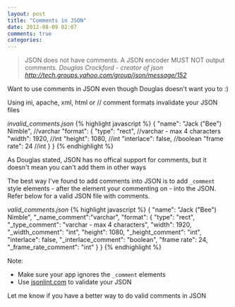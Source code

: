 ```yaml
---
layout: post
title: "Comments in JSON"
date: 2012-08-09 02:07
comments: true
categories: 
---
```


> JSON does not have comments. A JSON encoder MUST NOT output comments.
_Douglas Crockford - creator of json http://tech.groups.yahoo.com/group/json/message/152_

Want to use comments in JSON even though Douglas doesn't want you to :)

Using ini, apache, xml, html or // comment formats invalidate your JSON files

_invalid_comments.json_
{% highlight javascript %}
{
    "name": "Jack (\"Bee\") Nimble", //varchar
        "format": {
            "type":       "rect", //varchar - max 4 characters
            "width":      1920, //int
            "height":     1080, //int
            "interlace":  false, //boolean
            "frame rate": 24 //int
        }
}
{% endhighlight  %}


As Douglas stated, JSON has no offical support for comments, but it doesn't mean you can't add
them in other ways

The best way I've found to add comments into JSON is to add
`_comment` style elements - after the element your commenting on - into the JSON.
Refer below for a valid JSON file with comments.

_valid_comments.json_
{% highlight javascript %}
{
    "name": "Jack (\"Bee\") Nimble", 
        "_name_comment":"varchar",
        "format": {
            "type":       "rect", 
            "_type_comment": "varchar - max 4 characters",
            "width":      1920, 
            "_width_comment": "int",
            "height":     1080, 
            "_height_comment": "int",
            "interlace":  false, 
            "_interlace_comment": "boolean",
            "frame rate": 24,
            "_frame_rate_comment": "int"
        }
}
{% endhighlight  %}

Note:

* Make sure your app ignores the `_comment` elements
* Use [jsonlint.com](http://jsonlint.com) to validate your JSON

Let me know if you have a better way to do valid comments in JSON
